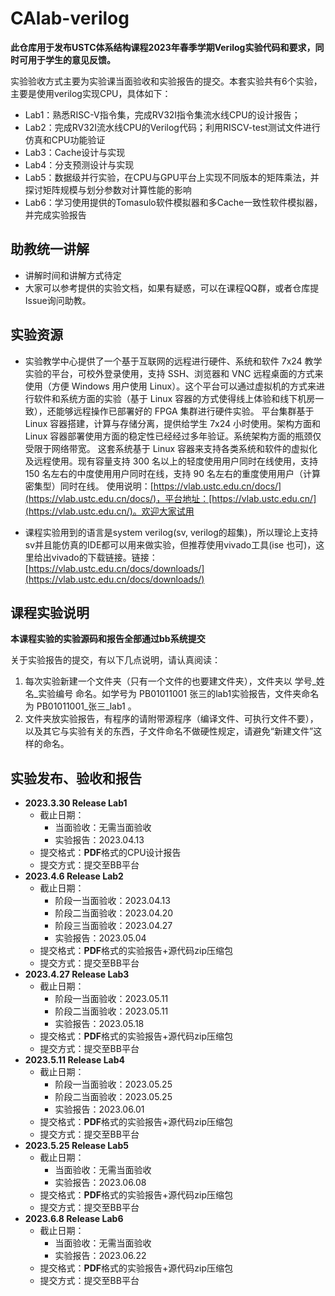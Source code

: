 # CAlab-verilog

**此仓库用于发布USTC体系结构课程2023年春季学期Verilog实验代码和要求，同时可用于学生的意见反馈。**

实验验收方式主要为实验课当面验收和实验报告的提交。本套实验共有6个实验，主要是使用verilog实现CPU，具体如下：

* Lab1：熟悉RISC-V指令集，完成RV32I指令集流水线CPU的设计报告；
* Lab2：完成RV32I流水线CPU的Verilog代码；利用RISCV-test测试文件进行仿真和CPU功能验证
* Lab3：Cache设计与实现
* Lab4：分支预测设计与实现
* Lab5：数据级并行实验，在CPU与GPU平台上实现不同版本的矩阵乘法，并探讨矩阵规模与划分参数对计算性能的影响
* Lab6：学习使用提供的Tomasulo软件模拟器和多Cache一致性软件模拟器，并完成实验报告

## 助教统一讲解

* 讲解时间和讲解方式待定
* 大家可以参考提供的实验文档，如果有疑惑，可以在课程QQ群，或者仓库提Issue询问助教。

## 实验资源

* 实验教学中心提供了一个基于互联网的远程进行硬件、系统和软件 7x24 教学实验的平台，可校外登录使用，支持 SSH、浏览器和 VNC 远程桌面的方式来使用（方便 Windows 用户使用 Linux）。这个平台可以通过虚拟机的方式来进行软件和系统方面的实验（基于 Linux 容器的方式使得线上体验和线下机房一致），还能够远程操作已部署好的 FPGA 集群进行硬件实验。
  平台集群基于 Linux 容器搭建，计算与存储分离，提供给学生 7x24 小时使用。架构方面和 Linux 容器部署使用方面的稳定性已经经过多年验证。系统架构方面的瓶颈仅受限于网络带宽。
  这套系统基于 Linux 容器来支持各类系统和软件的虚拟化及远程使用。现有容量支持 300 名以上的轻度使用用户同时在线使用，支持 150 名左右的中度使用用户同时在线，支持 90 名左右的重度使用用户（计算密集型）同时在线。
  使用说明：[https://vlab.ustc.edu.cn/docs/](https://vlab.ustc.edu.cn/docs/)，平台地址：[https://vlab.ustc.edu.cn/](https://vlab.ustc.edu.cn/)。欢迎大家试用

* 课程实验用到的语言是system verilog(sv, verilog的超集)，所以理论上支持sv并且能仿真的IDE都可以用来做实验，但推荐使用vivado工具(ise 也可)，这里给出vivado的下载链接。链接：[https://vlab.ustc.edu.cn/docs/downloads/](https://vlab.ustc.edu.cn/docs/downloads/)

## 课程实验说明

**本课程实验的实验源码和报告全部通过bb系统提交**

关于实验报告的提交，有以下几点说明，请认真阅读：

1. 每次实验新建一个文件夹（只有一个文件的也要建文件夹），文件夹以 学号_姓名_实验编号 命名。如学号为 PB01011001 张三的lab1实验报告，文件夹命名为 PB01011001_张三_lab1 。
2. 文件夹放实验报告，有程序的请附带源程序（编译文件、可执行文件不要），以及其它与实验有关的东西，子文件命名不做硬性规定，请避免“新建文件”这样的命名。

## 实验发布、验收和报告

- **2023.3.30 Release Lab1**
  - 截止日期：
    - 当面验收：无需当面验收
    - 实验报告：2023.04.13
  - 提交格式：**PDF**格式的CPU设计报告
  - 提交方式：提交至BB平台
- **2023.4.6 Release Lab2**
  - 截止日期：
    - 阶段一当面验收：2023.04.13
    - 阶段二当面验收：2023.04.20
    - 阶段三当面验收：2023.04.27
    - 实验报告：2023.05.04
  - 提交格式：**PDF**格式的实验报告+源代码zip压缩包
  - 提交方式：提交至BB平台
- **2023.4.27 Release Lab3**
  - 截止日期：
    - 阶段一当面验收：2023.05.11
    - 阶段二当面验收：2023.05.11
    - 实验报告：2023.05.18
  - 提交格式：**PDF**格式的实验报告+源代码zip压缩包
  - 提交方式：提交至BB平台
- **2023.5.11 Release Lab4**
  - 截止日期：
    - 阶段一当面验收：2023.05.25
    - 阶段二当面验收：2023.05.25
    - 实验报告：2023.06.01
  - 提交格式：**PDF**格式的实验报告+源代码zip压缩包
  - 提交方式：提交至BB平台
- **2023.5.25 Release Lab5**
  - 截止日期：
    - 当面验收：无需当面验收
    - 实验报告：2023.06.08
  - 提交格式：**PDF**格式的实验报告+源代码zip压缩包
  - 提交方式：提交至BB平台
- **2023.6.8 Release Lab6**
  - 截止日期：
    - 当面验收：无需当面验收
    - 实验报告：2023.06.22
  - 提交格式：**PDF**格式的实验报告+源代码zip压缩包
  - 提交方式：提交至BB平台
